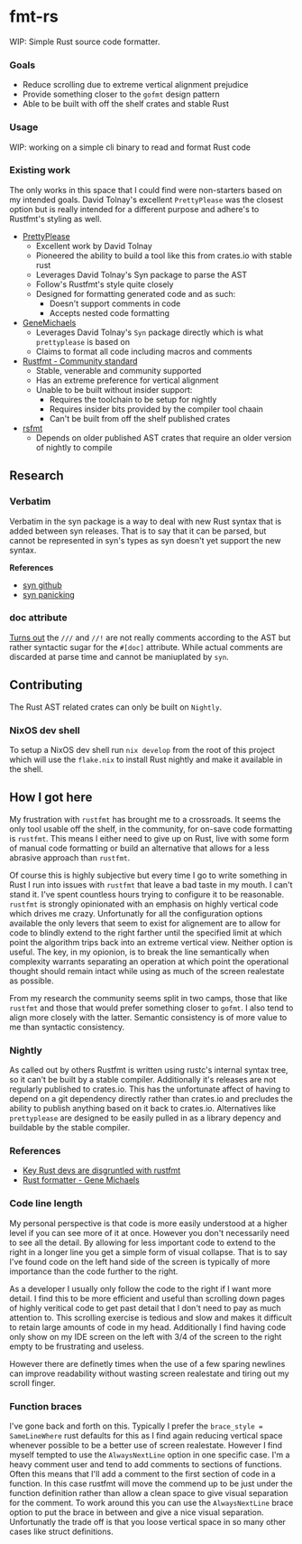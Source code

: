# fmt-rs
WIP: Simple Rust source code formatter.

### Goals
* Reduce scrolling due to extreme vertical alignment prejudice
* Provide something closer to the `gofmt` design pattern
* Able to be built with off the shelf crates and stable Rust

### Usage
WIP: working on a simple cli binary to read and format Rust code

### Existing work
The only works in this space that I could find were non-starters based on my intended goals. David 
Tolnay's excellent `PrettyPlease` was the closest option but is really intended for a different 
purpose and adhere's to Rustfmt's styling as well.

* [PrettyPlease](https://github.com/dtolnay/prettyplease)
  * Excellent work by David Tolnay
  * Pioneered the ability to build a tool like this from crates.io with stable rust
  * Leverages David Tolnay's Syn package to parse the AST
  * Follow's Rustfmt's style quite closely
  * Designed for formatting generated code and as such:
    * Doesn't support comments in code
    * Accepts nested code formatting 
* [GeneMichaels](https://github.com/andrewbaxter/genemichaels)
  * Leverages David Tolnay's `Syn` package directly which is what `prettyplease` is based on
  * Claims to format all code including macros and comments
* [Rustfmt - Community standard](https://github.com/rust-lang/rustfmt)
  * Stable, venerable and community supported
  * Has an extreme preference for vertical alignment
  * Unable to be built without insider support:
    * Requires the toolchain to be setup for nightly
    * Requires insider bits provided by the compiler tool chaain
    * Can't be built from off the shelf published crates
* [rsfmt](https://github.com/zBaitu/rsfmt)
  * Depends on older published AST crates that require an older version of nightly to compile

## Research

### Verbatim
Verbatim in the syn package is a way to deal with new Rust syntax that is added between syn releases.
That is to say that it can be parsed, but cannot be represented in syn's types as syn doesn't yet 
support the new syntax.

**References**
* [syn github](https://github.com/dtolnay/syn/issues/251)
* [syn panicking](https://users.rust-lang.org/t/why-is-syn-panicking-instead-of-returning-expr-verbatim-when-parsing-custom-syntax/97989)

### doc attribute
[Turns out](https://stackoverflow.com/questions/77971478/how-to-insert-doc-comments-using-syn) the 
`///` and `//!` are not really comments according to the AST but rather syntactic sugar for the 
`#[doc]` attribute. While actual comments are discarded at parse time and cannot be maniuplated by 
`syn`.

## Contributing
The Rust AST related crates can only be built on `Nightly`.

### NixOS dev shell
To setup a NixOS dev shell run `nix develop` from the root of this project which will use the 
`flake.nix` to install Rust nightly and make it available in the shell.

## How I got here
My frustration with `rustfmt` has brought me to a crossroads. It seems the only tool usable off the 
shelf, in the community, for on-save code formatting is `rustfmt`. This means I either need to give 
up on Rust, live with some form of manual code formatting or build an alternative that allows for a 
less abrasive approach than `rustfmt`.

Of course this is highly subjective but every time I go to write something in Rust I run into 
issues with `rustfmt` that leave a bad taste in my mouth. I can't stand it. I've spent countless 
hours trying to configure it to be reasonable. `rustfmt` is strongly opinionated with an emphasis on 
highly vertical code which drives me crazy. Unfortunatly for all the configuration options available 
the only levers that seem to exist for alignement are to allow for code to blindly extend to the 
right farther until the specified limit at which point the algorithm trips back into an extreme 
vertical view. Neither option is useful. The key, in my opionion, is to break the line semantically 
when complexity warrants separating an operation at which point the operational thought should remain 
intact while using as much of the screen realestate as possible.

From my research the community seems split in two camps, those that like `rustfmt` and those that 
would prefer something closer to `gofmt`. I also tend to align more closely with the latter. Semantic 
consistency is of more value to me than syntactic consistency.

### Nightly
As called out by others Rustfmt is written using rustc's internal syntax tree, so it can't be built 
by a stable compiler. Additionally it's releases are not regularly published to crates.io. This has 
the unfortunate affect of having to depend on a git dependency directly rather than crates.io and 
precludes the ability to publish anything based on it back to crates.io. Alternatives like 
`prettyplease` are designed to be easily pulled in as a library depency and buildable by the stable 
compiler.

### References
* [Key Rust devs are disgruntled with rustfmt](https://users.rust-lang.org/t/what-do-you-think-about-gofmt-vs-rustfmt/51605)
* [Rust formatter - Gene Michaels](https://github.com/andrewbaxter/genemichaels)

### Code line length
My personal perspective is that code is more easily understood at a higher level if you can see
more of it at once. However you don't necessarily need to see all the detail. By allowing for less
important code to extend to the right in a longer line you get a simple form of visual collapse.
That is to say I've found code on the left hand side of the screen is typically of more importance 
than the code further to the right.

As a developer I usually only follow the code to the right if I want more detail. I find this to be 
more efficient and useful than scrolling down pages of highly veritical code to get past detail 
that I don't need to pay as much attention to. This scrolling exercise is tedious and slow and makes 
it difficult to retain large amounts of code in my head. Additionally I find having code only show 
on my IDE screen on the left with 3/4 of the screen to the right empty to be frustrating and useless.

However there are definetly times when the use of a few sparing newlines can improve readability 
without wasting screen realestate and tiring out my scroll finger.

### Function braces
I've gone back and forth on this. Typically I prefer the `brace_style = SameLineWhere` rust defaults 
for this as I find again reducing vertical space whenever possible to be a better use of screen
realestate. However I find myself tempted to use the `AlwaysNextLine` option in one specific case. 
I'm a heavy comment user and tend to add comments to sections of functions. Often this means that 
I'll add a comment to the first section of code in a function. In this case rustfmt will move the 
commend up to be just under the function definition rather than allow a clean space to give visual 
separation for the comment. To work around this you can use the `AlwaysNextLine` brace option to put 
the brace in between and give a nice visual separation. Unfortunatly the trade off is that you loose 
vertical space in so many other cases like struct definitions.

